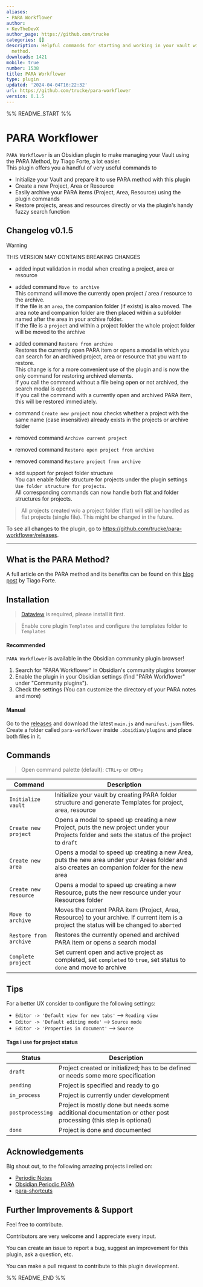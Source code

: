 ```yaml
---
aliases:
- PARA Workflower
author:
- KevTheDevX
author_page: https://github.com/trucke
categories: []
description: Helpful commands for starting and working in your vault with the PARA
  method.
downloads: 1421
mobile: true
number: 1538
title: PARA Workflower
type: plugin
updated: '2024-04-04T16:22:32'
url: https://github.com/trucke/para-workflower
version: 0.1.5
---
```


%% README_START %%

# PARA Workflower

`PARA Workflower` is an Obsidian plugin to make managing your Vault using the PARA Method, by Tiago Forte, a lot easier.  
This plugin offers you a handful of very useful commands to  
- Initialize your Vault and prepare it to use PARA method with this plugin
- Create a new Project, Area or Resource
- Easily archive your PARA items (Project, Area, Resource) using the plugin commands
- Restore projects, areas and resources directly or via the plugin's handy fuzzy search function

## Changelog v0.1.5

> [!warning] 
> THIS VERSION MAY CONTAINS BREAKING CHANGES

- added input validation in modal when creating a project, area or resource   

- added command `Move to archive`  
This command will move the currently open project / area / resource to the archive.  
If the file is an `area`, the companion folder (if exists) is also moved. The area note and companion folder are then placed within a subfolder named after the area in your archive folder.  
If the file is a `project` and within a project folder the whole project folder will be moved to the archive  
	
- added command `Restore from archive`  
Restores the currently open PARA item or opens a modal in which you can search for an archived project, area or resource that you want to restore.  
This change is for a more convenient use of the plugin and is now the only command for restoring archived elements.  
If you call the command without a file being open or not archived, the search modal is opened.  
If you call the command with a currently open and archived PARA item, this will be restored immediately.  

- command `Create new project` now checks whether a project with the same name (case insensitive) already exists in the projects or archive folder

- removed command `Archive current project`
- removed command `Restore open project from archive`
- removed command `Restore project from archive`   

- add support for project folder structure  
You can enable folder structure for projects under the plugin settings `Use folder structure for projects`.  
All corresponding commands can now handle both flat and folder structures for projects.  

> All projects created w/o a project folder (flat) will still be handled as flat projects (single file). This might be changed in the future.


To see all changes to the plugin, go to https://github.com/trucke/para-workflower/releases.

---

## What is the PARA Method?

A full article on the PARA method and its benefits can be found on this [blog post](https://fortelabs.co/blog/para/) by Tiago Forte.

## Installation

> [Dataview](https://github.com/blacksmithgu/obsidian-dataview) is required, please install it first.  

> Enable core plugin `Templates` and configure the templates folder to `Templates`

#### Recommended

`PARA Workflower` is available in the Obsidian community plugin browser!

1. Search for "PARA Workflower" in Obsidian's community plugins browser
2. Enable the plugin in your Obsidian settings (find "PARA Workflower" under "Community plugins").
3. Check the settings (You can customize the directory of your PARA notes and more)

#### Manual

Go to the [releases](https://github.com/trucke/para-workflower/releases) and download the latest `main.js` and `manifest.json` files.
Create a folder called `para-workflower` inside `.obsidian/plugins` and place both files in it.


## Commands
> Open command palette (default): `CTRL+p` or `CMD+p`

| Command                | Description                                                                                                                                     |
| ---------------------- | ----------------------------------------------------------------------------------------------------------------------------------------------- |
| `Initialize vault`     | Initialize your vault by creating PARA folder structure and generate Templates for project, area, resource                                      |
| `Create new project`   | Opens a modal to speed up creating a new Project, puts the new project under your Projects folder and sets the status of the project to `draft` |
| `Create new area`      | Opens a modal to speed up creating a new Area, puts the new area under your Areas folder and also creates an companion folder for the new area  |
| `Create new resource`  | Opens a modal to speed up creating a new Resource, puts the new resource under your Resources folder                                            |
| `Move to archive`      | Moves the current PARA item (Project, Area, Resource) to your archive. If current item is a project the status will be changed to `aborted`     |
| `Restore from archive` | Restores the currently opened and archived PARA item or opens a search modal                                                                    |
| `Complete project`     | Set current open and active project as completed, set `completed` to `true`, set status to `done` and move to archive                           |

## Tips

For a better UX consider to configure the following settings:  
- `Editor -> 'Default view for new tabs'` --> `Reading view`
- `Editor -> 'Default editing mode'` --> `Source mode`
- `Editor -> 'Properties in document'` --> `Source`

#### Tags i use for project status

| Status           | Description                                                                                                     |
| ---------------- | --------------------------------------------------------------------------------------------------------------- |
| `draft`          | Project created or initialized; has to be defined or needs some more specification                              |
| `pending`        | Project is specified and ready to go                                                                            |
| `in_process`     | Project is currently under development                                                                          |
| `postprocessing` | Project is mostly done but needs some additional documentation or other post processing (this step is optional) |
| `done`           | Project is done and documented                                                                                  |


## Acknowledgements

Big shout out, to the following amazing projects i relied on:

- [Periodic Notes](https://github.com/liamcain/obsidian-periodic-notes)
- [Obsidian Periodic PARA](https://github.com/quanru/obsidian-periodic-para)
- [para-shortcuts](https://github.com/gOATiful/para-shortcuts)


## Further Improvements & Support

Feel free to contribute.

Contributors are very welcome and I appreciate every input.

You can create an issue to report a bug, suggest an improvement for this plugin, ask a question, etc.

You can make a pull request to contribute to this plugin development.


%% README_END %%